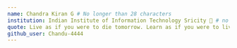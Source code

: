```yaml
---
name: Chandra Kiran G # No longer than 28 characters
institution: Indian Institute of Information Technology Sricity 🚩 # no longer than 58 characters
quote: Live as if you were to die tomorrow. Learn as if you were to live forever. # no longer than 100 characters, avoid using quotes(") to guarantee the format remains the same.
github_user: Chandu-4444
---
```

